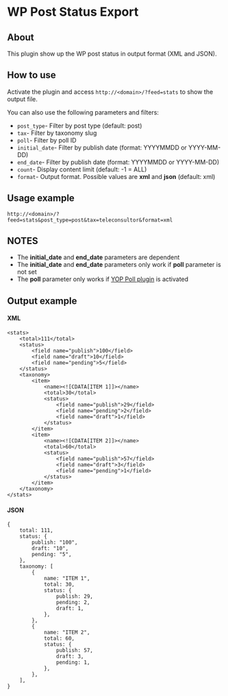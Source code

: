 # WP Post Status Export

## About
This plugin show up the WP post status in output format (XML and JSON).

## How to use
Activate the plugin and access `http://<domain>/?feed=stats` to show the output file.

You can also use the following parameters and filters:

* `post_type`- Filter by post type (default: post)
* `tax`- Filter by taxonomy slug
* `poll`- Filter by poll ID
* `initial_date`- Filter by publish date (format: YYYYMMDD or YYYY-MM-DD)
* `end_date`- Filter by publish date (format: YYYYMMDD or YYYY-MM-DD)
* `count`- Display content limit (default: -1 = ALL)
* `format`- Output format. Possible values are __xml__ and __json__ (default: xml)

## Usage example
```
http://<domain>/?feed=stats&post_type=post&tax=teleconsultor&format=xml
```

## NOTES
* The __initial_date__ and __end_date__ parameters are dependent
* The __initial_date__ and __end_date__ parameters only work if __poll__ parameter is not set
* The __poll__ parameter only works if [YOP Poll plugin](https://wordpress.org/plugins/yop-poll/) is activated

## Output example
#### XML
```
<stats>
    <total>111</total>
    <status>
        <field name="publish">100</field>
        <field name="draft">10</field>
        <field name="pending">5</field>
    </status>
    <taxonomy>
        <item>
            <name><![CDATA[ITEM 1]]></name>
            <total>30</total>
            <status>
                <field name="publish">29</field>
                <field name="pending">2</field>
                <field name="draft">1</field>
            </status>
        </item>
        <item>
            <name><![CDATA[ITEM 2]]></name>
            <total>60</total>
            <status>
                <field name="publish">57</field>
                <field name="draft">3</field>
                <field name="pending">1</field>
            </status>
        </item>
    </taxonomy>
</stats>
```
#### JSON
```
{
    total: 111,
    status: {
        publish: "100",
        draft: "10",
        pending: "5",
    },
    taxonomy: [
        {
            name: "ITEM 1",
            total: 30,
            status: {
                publish: 29,
                pending: 2,
                draft: 1,
            },
        },
        {
            name: "ITEM 2",
            total: 60,
            status: {
                publish: 57,
                draft: 3,
                pending: 1,
            },
        },
    ],
}
```
